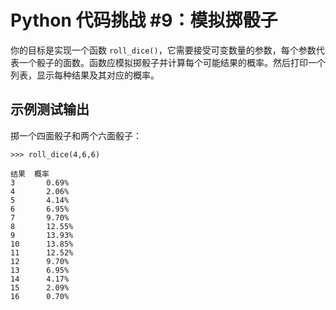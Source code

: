 # Python 代码挑战 #9：模拟掷骰子

你的目标是实现一个函数 `roll_dice()`，它需要接受可变数量的参数，每个参数代表一个骰子的面数。函数应模拟掷骰子并计算每个可能结果的概率。然后打印一个列表，显示每种结果及其对应的概率。

## 示例测试输出
掷一个四面骰子和两个六面骰子：
```console
>>> roll_dice(4,6,6)

结果  概率
3       0.69%
4       2.06%
5       4.14%
6       6.95%
7       9.70%
8       12.55%
9       13.93%
10      13.85%
11      12.52%
12      9.70%
13      6.95%
14      4.17%
15      2.09%
16      0.70%
```

